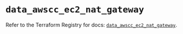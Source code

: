 # `data_awscc_ec2_nat_gateway`

Refer to the Terraform Registry for docs: [`data_awscc_ec2_nat_gateway`](https://registry.terraform.io/providers/hashicorp/awscc/0.70.0/docs/data-sources/ec2_nat_gateway).
